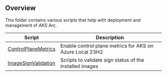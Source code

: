 ## Overview

This folder contains various scripts that help with deployment and management of AKS Arc.

| Script | Description |
|-|-|
| [ControlPlaneMetrics](ControlPlaneMetrics/README.md) | Enable control plane metrics for AKS on Azure Local 23H2 |
| [ImageSignValidation](ImageSignValidation/README.md) | Scripts to validate sign status of the installed images |
